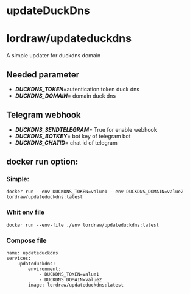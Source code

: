 # updateDuckDns


# lordraw/updateduckdns

A simple updater for duckdns domain

## Needed parameter
- ***DUCKDNS_TOKEN***=autentication token duck dns
- ***DUCKDNS_DOMAIN***= domain duck dns

## Telegram webhook
- ***DUCKDNS_SENDTELEGRAM***= True for enable webhook
- ***DUCKDNS_BOTKEY***= bot key of telegram bot
- ***DUCKDNS_CHATID***= chat id of telegram


## docker run option:

### Simple:

    docker run --env DUCKDNS_TOKEN=value1 --env DUCKDNS_DOMAIN=value2 lordraw/updateduckdns:latest


### Whit env file
    docker run --env-file ./env lordraw/updateduckdns:latest

### Compose file

    name: updateduckdns
    services:
        updateduckdns:
            environment:
                - DUCKDNS_TOKEN=value1
                - DUCKDNS_DOMAIN=value2
            image: lordraw/updateduckdns:latest
